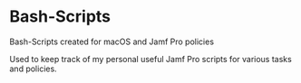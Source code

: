 # Bash-Scripts
Bash-Scripts created for macOS and Jamf Pro policies

Used to keep track of my personal useful Jamf Pro scripts for various tasks and policies. 
